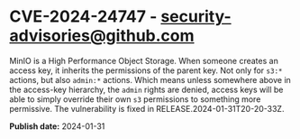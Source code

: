 # CVE-2024-24747 - security-advisories@github.com

MinIO is a High Performance Object Storage. When someone creates an access key, it inherits the permissions of the parent key. Not only for `s3:*` actions, but also `admin:*` actions. Which means unless somewhere above in the access-key hierarchy, the `admin` rights are denied, access keys will be able to simply override their own `s3` permissions to something more permissive. The vulnerability is fixed in RELEASE.2024-01-31T20-20-33Z.

**Publish date:** 2024-01-31
